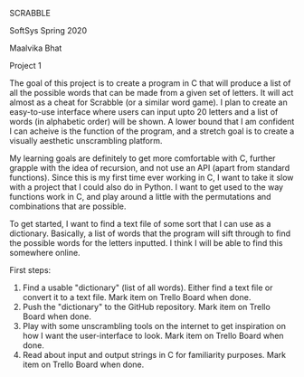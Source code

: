SCRABBLE

SoftSys Spring 2020

Maalvika Bhat

Project 1

The goal of this project is to create a program in C that will produce a list of all the possible words that can be made from a given set of letters. It will act almost as a cheat for Scrabble (or a similar word game). I plan to create an easy-to-use interface where users can input upto 20 letters and a list of words (in alphabetic order) will be shown. A lower bound that I am confident I can acheive is the function of the program, and a stretch goal is to create a visually aesthetic unscrambling platform.

My learning goals are definitely to get more comfortable with C, further grapple with the idea of recursion, and not use an API (apart from standard functions). Since this is my first time ever working in C, I want to take it slow with a project that I could also do in Python. I want to get used to the way functions work in C, and play around a little with the permutations and combinations that are possible.

To get started, I want to find a text file of some sort that I can use as a dictionary. Basically, a list of words that the program will sift through to find the possible words for the letters inputted. I think I will be able to find this somewhere online. 

First steps: 
1. Find a usable "dictionary" (list of all words). Either find a text file or convert it to a text file. Mark item on Trello Board when done.
2. Push the "dictionary" to the GitHub repository. Mark item on Trello Board when done.
3. Play with some unscrambling tools on the internet to get inspiration on how I want the user-interface to look. Mark item on Trello Board when done.
4. Read about input and output strings in C for familiarity purposes. Mark item on Trello Board when done.
